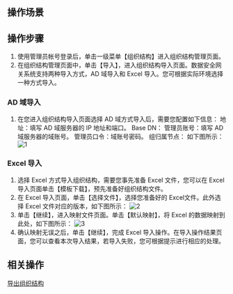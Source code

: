## 操作场景



## 操作步骤
1. 使用管理员帐号登录后，单击一级菜单【组织结构】进入组织结构管理页面。
2. 在组织结构管理页面中，单击【导入】，进入组织结构导入页面。数据安全网关系统支持两种导入方式，AD 域导入和 Excel 导入。您可根据实际环境选择一种方式导入。

### AD 域导入
1. 在您进入组织结构导入页面选择 AD 域方式导入后，需要您配置如下信息：
地址：填写 AD 域服务器的 IP 地址和端口。
Base DN：
管理员账号：填写 AD 域服务器的域账号。
管理员口令：域账号密码。
组归属节点：
如下图所示：
![1](https://main.qcloudimg.com/raw/23c3bb9c1e6020cd811bd5fb8327c149.png)

### Excel 导入
1. 选择 Excel 方式导入组织结构，需要您事先准备 Excel 文件，您可以在 Excel 导入页面单击【模板下载】，预先准备好组织结构文件。
2. 在 Excel 导入页面，单击【选择文件】，选择您准备好的 Excel文件。此外选择 Excel 文件对应的版本，如下图所示：
![2](https://main.qcloudimg.com/raw/49b4e8f280b3abe85813fbdf87acd4b2.png) 
3. 单击【继续】，进入映射文件页面。单击【默认映射】，将 Excel 的数据映射到此处，如下图所示：
![3](https://main.qcloudimg.com/raw/b5cd1358a4149808d74ab288bc9eee8e.png)
4. 确认映射无误之后，单击【继续】，完成 Excel 导入操作。在导入操作结果页面，您可以查看本次导入结果，若导入失败，您可根据提示进行相应的处理。

## 相关操作
[导出组织结构]()
